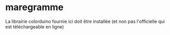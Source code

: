 # maregramme

La librairie colorduino fournie ici doit être installée (et non pas l'officielle qui est téléchargeable en ligne)

